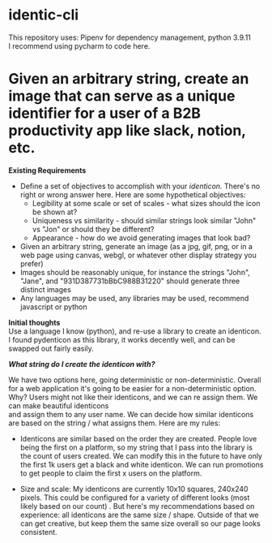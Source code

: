 # identic-cli

This repository uses:
Pipenv for dependency management, python 3.9.11  
I recommend using pycharm to code here.

# Given an arbitrary string, create an image that can serve as a unique identifier for a user of a B2B productivity app like slack, notion, etc.

**Existing Requirements**

- Define a set of objectives to accomplish with your *identicon.* There's no right or wrong answer here. Here are some hypothetical objectives:
    - Legibility at some scale or set of scales - what sizes should the icon be shown at?
    - Uniqueness vs similarity - should similar strings look similar "John" vs "Jon" or should they be different?
    - Appearance - how do we avoid generating images that look bad?
- Given an arbitrary string, generate an image (as a jpg, gif, png, or in a web page using canvas, webgl, or whatever other display strategy you prefer)
- Images should be reasonably unique, for instance the strings "John", "Jane", and "931D387731bBbC988B31220" should generate three distinct images
- Any languages may be used, any libraries may be used, recommend javascript or python

**Initial thoughts**  
Use a language I know (python), and re-use a library to create an identicon.  I found pydenticon as this library, it works
decently well, and can be swapped out fairly easily.

***What string do I create the identicon with?***

We have two options here, going deterministic or non-deterministic.  Overall for a web application it's going to be easier
for a non-deterministic option.  Why?  Users might not like their identicons, and we can re assign them.  We can make beautiful identicons  
and assign them to any user name.  We can decide how similar identicons are based on the string / what assigns them.  Here are my rules:

- Identicons are similar based on the order they are created.  People love being the first on a platform, so my string that I pass into
the library is the count of users created.  We can modify this in the future to have only the first 1k users get a black and white identicon.
We can run promotions to get people to claim the first x users on the platform.

- Size and scale:
    My identicons are currently 10x10 squares, 240x240 pixels.  This could be configured for a variety of different looks (most likely based on our count)
    .  But here's my recommendations based on experience: all identicons are the same size / shape.  Outside of that we can get creative, but keep them the same
    size overall so our page looks consistent.
